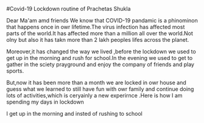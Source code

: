 #Covid-19 Lockdown routine of Prachetas Shukla

Dear Ma'am amd friends
We know that COVID-19 pandamic is a phinominon that happens once in owr lifetime.The virus infection has affected most parts of the world.It has affected more than a million all over the world.Not olny but also it has takn more than 2 lakh peoples lifes across the planet.

Moreover,it has changed the way we lived ,before the lockdown we used to get up in the morning and rush for school.In the evening we used to get to gather in the sciety prayground and enjoy the company of friends and play sports.

But,now it has been more than a month we are locked in owr house and guess what we learned to still have fun with owr family and continue doing lots of activities,which is ceryainly a new experirnce .Here is how I am spending my days in lockdown

I get up in the morning and insted of rushing to school

